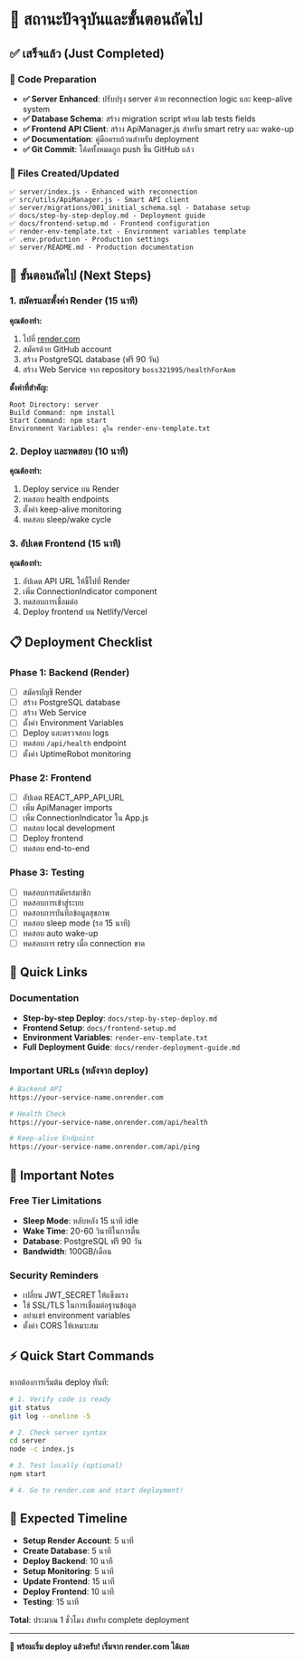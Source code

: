 # 🎯 สถานะปัจจุบันและขั้นตอนถัดไป

## ✅ เสร็จแล้ว (Just Completed)

### 🚀 Code Preparation

- **✅ Server Enhanced**: ปรับปรุง server ด้วย reconnection logic และ keep-alive system
- **✅ Database Schema**: สร้าง migration script พร้อม lab tests fields
- **✅ Frontend API Client**: สร้าง ApiManager.js สำหรับ smart retry และ wake-up
- **✅ Documentation**: คู่มือครบถ้วนสำหรับ deployment
- **✅ Git Commit**: โค้ดทั้งหมดถูก push ขึ้น GitHub แล้ว

### 📁 Files Created/Updated

```
✅ server/index.js - Enhanced with reconnection
✅ src/utils/ApiManager.js - Smart API client
✅ server/migrations/001_initial_schema.sql - Database setup
✅ docs/step-by-step-deploy.md - Deployment guide
✅ docs/frontend-setup.md - Frontend configuration
✅ render-env-template.txt - Environment variables template
✅ .env.production - Production settings
✅ server/README.md - Production documentation
```

## 🎯 ขั้นตอนถัดไป (Next Steps)

### 1. สมัครและตั้งค่า Render (15 นาที)

**คุณต้องทำ:**

1. ไปที่ [render.com](https://render.com)
2. สมัครด้วย GitHub account
3. สร้าง PostgreSQL database (ฟรี 90 วัน)
4. สร้าง Web Service จาก repository `boss321995/healthForAom`

**ตั้งค่าที่สำคัญ:**

```
Root Directory: server
Build Command: npm install
Start Command: npm start
Environment Variables: ดูใน render-env-template.txt
```

### 2. Deploy และทดสอบ (10 นาที)

**คุณต้องทำ:**

1. Deploy service บน Render
2. ทดสอบ health endpoints
3. ตั้งค่า keep-alive monitoring
4. ทดสอบ sleep/wake cycle

### 3. อัปเดต Frontend (15 นาที)

**คุณต้องทำ:**

1. อัปเดต API URL ให้ชี้ไปที่ Render
2. เพิ่ม ConnectionIndicator component
3. ทดสอบการเชื่อมต่อ
4. Deploy frontend บน Netlify/Vercel

## 📋 Deployment Checklist

### Phase 1: Backend (Render)

- [ ] สมัครบัญชี Render
- [ ] สร้าง PostgreSQL database
- [ ] สร้าง Web Service
- [ ] ตั้งค่า Environment Variables
- [ ] Deploy และตรวจสอบ logs
- [ ] ทดสอบ `/api/health` endpoint
- [ ] ตั้งค่า UptimeRobot monitoring

### Phase 2: Frontend

- [ ] อัปเดต REACT_APP_API_URL
- [ ] เพิ่ม ApiManager imports
- [ ] เพิ่ม ConnectionIndicator ใน App.js
- [ ] ทดสอบ local development
- [ ] Deploy frontend
- [ ] ทดสอบ end-to-end

### Phase 3: Testing

- [ ] ทดสอบการสมัครสมาชิก
- [ ] ทดสอบการเข้าสู่ระบบ
- [ ] ทดสอบการบันทึกข้อมูลสุขภาพ
- [ ] ทดสอบ sleep mode (รอ 15 นาที)
- [ ] ทดสอบ auto wake-up
- [ ] ทดสอบการ retry เมื่อ connection ขาด

## 🔗 Quick Links

### Documentation

- **Step-by-step Deploy**: `docs/step-by-step-deploy.md`
- **Frontend Setup**: `docs/frontend-setup.md`
- **Environment Variables**: `render-env-template.txt`
- **Full Deployment Guide**: `docs/render-deployment-guide.md`

### Important URLs (หลังจาก deploy)

```bash
# Backend API
https://your-service-name.onrender.com

# Health Check
https://your-service-name.onrender.com/api/health

# Keep-alive Endpoint
https://your-service-name.onrender.com/api/ping
```

## 🚨 Important Notes

### Free Tier Limitations

- **Sleep Mode**: หลับหลัง 15 นาที idle
- **Wake Time**: 20-60 วินาทีในการตื่น
- **Database**: PostgreSQL ฟรี 90 วัน
- **Bandwidth**: 100GB/เดือน

### Security Reminders

- เปลี่ยน JWT_SECRET ให้แข็งแรง
- ใช้ SSL/TLS ในการเชื่อมต่อฐานข้อมูล
- อย่าแชร์ environment variables
- ตั้งค่า CORS ให้เหมาะสม

## ⚡ Quick Start Commands

หากต้องการเริ่มต้น deploy ทันที:

```bash
# 1. Verify code is ready
git status
git log --oneline -5

# 2. Check server syntax
cd server
node -c index.js

# 3. Test locally (optional)
npm start

# 4. Go to render.com and start deployment!
```

## 🎉 Expected Timeline

- **Setup Render Account**: 5 นาที
- **Create Database**: 5 นาที
- **Deploy Backend**: 10 นาที
- **Setup Monitoring**: 5 นาที
- **Update Frontend**: 15 นาที
- **Deploy Frontend**: 10 นาที
- **Testing**: 15 นาที

**Total**: ประมาณ 1 ชั่วโมง สำหรับ complete deployment

---

**🚀 พร้อมเริ่ม deploy แล้วครับ! เริ่มจาก render.com ได้เลย**
